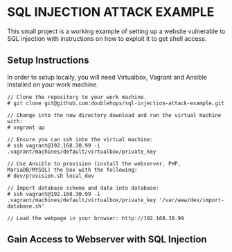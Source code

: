 SQL INJECTION ATTACK EXAMPLE
============================

This small project is a working example of setting up a website vulnerable to SQL injection with instructions
on how to exploit it to get shell access.

Setup Instructions
----------------------------

In order to setup locally, you will need Virtualbox, Vagrant and Ansible installed on your work machine.

```
// Clone the repository to your work machine.
# git clone git@github.com:doublehops/sql-injection-attack-example.git

// Change into the new directory download and run the virtual machine with:
# vagrant up

// Ensure you can ssh into the virtual machine:
# ssh vagrant@192.168.30.99 -i .vagrant/machines/default/virtualbox/private_key

// Use Ansible to provision (install the webserver, PHP, MariaDB/MYSQL) the box with the following:
# dev/provision.sh local_dev

// Import database schema and data into database:
# ssh vagrant@192.168.30.99 -i .vagrant/machines/default/virtualbox/private_key '/var/www/dev/import-database.sh'

// Load the webpage in your browser: http://192.168.30.99
```

Gain Access to Webserver with SQL Injection
-------------------------------------------

